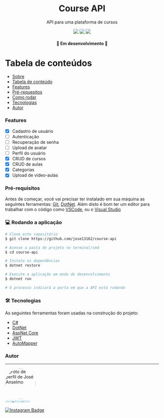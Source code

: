 <div id="about"></div>

<h1 align="center">Course API</h1>
<p align="center">API para uma plataforma de cursos</p>

<div align="center">
  <img src="https://img.shields.io/badge/CSharp-purple" />
  <img src="https://img.shields.io/badge/AspNetCore-v6-purple" />
  <img src="https://img.shields.io/badge/EntityFrameworkCore-v7-purple" />
</div>

<h4 align="center"> 
  🚧 Em desenvolvimento 🚧 
</h4>

<div id="tabela-de-conteudos"></div>

Tabela de conteúdos
=================
<!--ts-->
  * [Sobre](#about)
  * [Tabela de conteúdo](#tabela-de-conteudos)
  * [Features](#features)
  * [Pré-requesitos](#pre-requesitos)
  * [Como rodar](#como-rodar)
  * [Tecnologias](#tecnologias)
  * [Autor](#autor)

<!--te-->

<div id="features"></div>

<h3>Features</h3>

- [x] Cadastro de usuário
- [ ] Autenticação
- [ ] Recuperação de senha
- [ ] Upload de avatar
- [ ] Perfil do usuário
- [x] CRUD de cursos
- [x] CRUD de aulas
- [x] Categorias
- [x] Upload de video-aulas 

 <div id="pre-requesitos"></div>

### Pré-requisitos

Antes de começar, você vai precisar ter instalado em sua máquina as seguintes ferramentas:
[Git](https://git-scm.com), [DotNet](https://dotnet.microsoft.com/).
Além disto é bom ter um editor para trabalhar com o código como [VSCode](https://code.visualstudio.com/), ou o [Visual Studio](https://visualstudio.microsoft.com/pt-br/downloads/)

<div id="como-rodar"></div>

### 💻 Rodando a aplicação

```bash
# Clone este repositório
$ git clone https://github.com/jose13162/course-api

# Acesse a pasta do projeto no terminal/cmd
$ cd course-api

# Instale as dependências
$ dotnet restore

# Execute a aplicação em modo de desenvolvimento
$ dotnet run

# O processo indicará a porta em que a API está rodando
```

<div id="tecnologias"></div>

### 🛠 Tecnologias

As seguintes ferramentas foram usadas na construção do projeto:

- [C#](https://nodejs.org/en/)
- [DotNet](https://expressjs.com/pt-br/)
- [AspNet Core](https://www.typescriptlang.org/)
- [JWT](https://www.mysql.com/)
- [AutoMapper](https://jwt.io/)

<div id="autor"></div>

### Autor

---

<a href="https://github.com/jose13162">
  <img style="border-radius: 50%;" src="https://avatars.githubusercontent.com/u/77130179?s=400&u=6391f7b20bf725e259e02aa698fe6b4f5266286c&v=4" width="100px;" alt="Foto de perfil de José Anselmo"/>
  <br />
  <sub style="color: lightblue; text-decoration: none;"><b>José Anselmo</b></sub>

[![Instagram Badge](https://img.shields.io/badge/-@tete5275-FCAF45?style=flat-square&labelColor=E1306C&logo=instagram&logoColor=white&link=https://instagram.com/tete5275)](https://instagram.com/tete5275)
</a>
